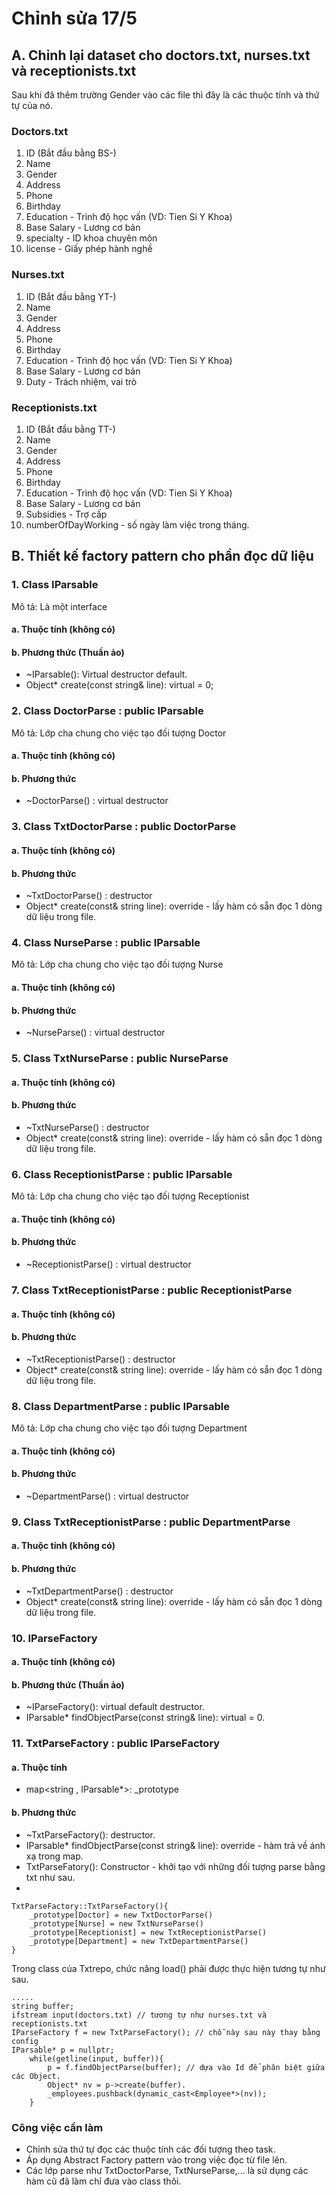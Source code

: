 # Chỉnh sửa 17/5

## A. Chỉnh lại dataset cho doctors.txt, nurses.txt và receptionists.txt
Sau khi đã thêm trường Gender vào các file thì đây là các thuộc tính và thứ tự của nó.

### Doctors.txt
1. ID (Bắt đầu bằng BS-)
2. Name
3. Gender
4. Address
5. Phone
6. Birthday 
7. Education - Trình độ học vấn (VD: Tien Si Y Khoa)
8. Base Salary - Lương cơ bản
9. specialty - ID khoa chuyên môn
10. license - Giấy phép hành nghề

### Nurses.txt
1. ID (Bắt đầu bằng YT-)
2. Name
3. Gender
4. Address
5. Phone
6. Birthday
7. Education - Trình độ học vấn (VD: Tien Si Y Khoa)
8. Base Salary - Lương cơ bản
9. Duty - Trách nhiệm, vai trò

### Receptionists.txt
1. ID (Bắt đầu bằng TT-)
2. Name
3. Gender
4. Address
5. Phone
6. Birthday
7. Education - Trình độ học vấn (VD: Tien Si Y Khoa)
8. Base Salary - Lương cơ bản
9. Subsidies - Trợ cấp
10. numberOfDayWorking -  số ngày làm việc trong tháng.

## B. Thiết kế factory pattern cho phần đọc dữ liệu

### 1. Class IParsable
Mô tả: Là một interface
#### a. Thuộc tính (không có)
#### b. Phương thức (Thuần ảo)
-  ~IParsable(): Virtual destructor default.
-  Object* create(const string& line): virtual = 0;

### 2. Class DoctorParse : public IParsable
Mô tả: Lớp cha chung cho việc tạo đối tượng Doctor 
#### a. Thuộc tính (không có)
#### b. Phương thức 
- ~DoctorParse() : virtual destructor

### 3. Class TxtDoctorParse : public DoctorParse
#### a. Thuộc tính (không có)
#### b. Phương thức 
- ~TxtDoctorParse() : destructor
- Object* create(const& string line): override - lấy hàm có sẵn đọc 1 dòng dữ liệu trong file.

### 4. Class NurseParse : public IParsable
Mô tả: Lớp cha chung cho việc tạo đối tượng Nurse
#### a. Thuộc tính (không có)
#### b. Phương thức 
- ~NurseParse() : virtual destructor

### 5. Class TxtNurseParse : public NurseParse
#### a. Thuộc tính (không có)
#### b. Phương thức 
- ~TxtNurseParse() : destructor
- Object* create(const& string line): override - lấy hàm có sẵn đọc 1 dòng dữ liệu trong file.

### 6. Class ReceptionistParse : public IParsable
Mô tả: Lớp cha chung cho việc tạo đối tượng Receptionist
#### a. Thuộc tính (không có)
#### b. Phương thức 
- ~ReceptionistParse() : virtual destructor

### 7. Class TxtReceptionistParse : public ReceptionistParse
#### a. Thuộc tính (không có)
#### b. Phương thức 
- ~TxtReceptionistParse() : destructor
- Object* create(const& string line): override - lấy hàm có sẵn đọc 1 dòng dữ liệu trong file.

### 8. Class DepartmentParse : public IParsable
Mô tả: Lớp cha chung cho việc tạo đối tượng Department
#### a. Thuộc tính (không có)
#### b. Phương thức 
- ~DepartmentParse() : virtual destructor

### 9. Class TxtReceptionistParse : public DepartmentParse
#### a. Thuộc tính (không có)
#### b. Phương thức 
- ~TxtDepartmentParse() : destructor
- Object* create(const& string line): override - lấy hàm có sẵn đọc 1 dòng dữ liệu trong file.

### 10. IParseFactory
#### a. Thuộc tính (không có)
#### b. Phương thức (Thuần ảo)
- ~IParseFactory(): virtual default destructor.
- IParsable* findObjectParse(const string& line): virtual = 0.

### 11. TxtParseFactory : public IParseFactory
#### a. Thuộc tính 
- map<string , IParsable*>: _prototype
#### b. Phương thức
- ~TxtParseFactory(): destructor.
- IParsable* findObjectParse(const string& line): override - hàm trả về ánh xạ trong map.
- TxtParseFatory(): Constructor - khởi tạo với những đối tượng parse bằng txt như sau.
- 
```
TxtParseFactory::TxtParseFactory(){
    _prototype[Doctor] = new TxtDoctorParse()
    _prototype[Nurse] = new TxtNurseParse()
    _prototype[Receptionist] = new TxtReceptionistParse()
    _prototype[Department] = new TxtDepartmentParse()
}
```

Trong class của Txtrepo, chức năng load() phải được thực hiện tương tự như sau.
```
.....
string buffer;
ifstream input(doctors.txt) // tương tự như nurses.txt và receptionists.txt
IParseFactory f = new TxtParseFactory(); // chỗ này sau này thay bằng config
IParsable* p = nullptr;
    while(getline(input, buffer)){
        p = f.findObjectParse(buffer); // dựa vào Id để phân biệt giữa các Object.
        Object* nv = p->create(buffer).
        _employees.pushback(dynamic_cast<Employee*>(nv));
    }
```


### Công việc cần làm
- Chỉnh sửa thứ tự đọc các thuộc tính các đối tượng theo task.
- Áp dụng Abstract Factory pattern vào trong việc đọc từ file lên.
- Các lớp parse như TxtDoctorParse, TxtNurseParse,... là sử dụng các hàm cũ đã làm chỉ đưa vào class thôi.


